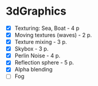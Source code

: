 # 3dGraphics

- [x] Texturing: Sea, Boat - 4 p
- [x] Moving textures (waves) - 2 p.
- [x] Texture mixing - 3 p.
- [x] Skybox - 3 p.
- [x] Perlin Noise - 4 p.
- [x] Reflection sphere - 5 p.
- [x] Alpha blending 
- [ ] Fog

